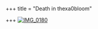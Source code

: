 +++
title = "Death in thexa0bloom"

+++
[![IMG\_0180](https://i0.wp.com/farm3.static.flickr.com/2537/4136351132_d817a99255.jpg)](http://www.flickr.com/photos/24766652@N05/4136351132/ "IMG_0180 by somasushma, on Flickr")

